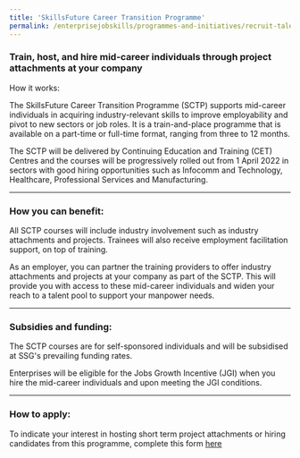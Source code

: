 ```yaml
---
title: 'SkillsFuture Career Transition Programme'
permalink: /enterprisejobskills/programmes-and-initiatives/recruit-talent/skillsfuture-career-transition-programme/
---
```


### Train, host, and hire mid-career individuals through project attachments at your company
How it works:

The SkillsFuture Career Transition Programme (SCTP) supports mid-career individuals in acquiring industry-relevant skills to improve employability and pivot to new sectors or job roles. It is a train-and-place programme that is available on a part-time or full-time format, ranging from three to 12 months.

The SCTP will be delivered by Continuing Education and Training (CET) Centres and the courses will be progressively rolled out from 1 April 2022 in sectors with good hiring opportunities such as Infocomm and Technology, Healthcare, Professional Services and Manufacturing.

---

### How you can benefit:

All SCTP courses will include industry involvement such as industry attachments and projects. Trainees will also receive employment facilitation support, on top of training.

As an employer, you can partner the training providers to offer industry attachments and projects at your company as part of the SCTP. This will provide you with access to these mid-career individuals and widen your reach to a talent pool to support your manpower needs.

---

### Subsidies and funding:

The SCTP courses are for self-sponsored individuals and will be subsidised at SSG's prevailing funding rates.

Enterprises will be eligible for the Jobs Growth Incentive (JGI) when you hire the mid-career individuals and upon meeting the JGI conditions.

---

### How to apply:

To indicate your interest in hosting short term project attachments or hiring candidates from this programme, complete this form <a href="https://form.gov.sg/#!/62455e42ecc91100122aa2ed" target="_blank" rel="noopener">here</a>

<script src="/jquery/jquery.min.js"></script>
<script src="/jquery/resize-tables.js"></script>
